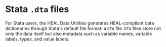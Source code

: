 # Stata `.dta` files

For Stata users, the HEAL Data Utilities generates HEAL-compliant data dictionaries through Stata's default file format: a `DTA` file. `DTA` files store not only the data itself but also metadata such as variable names, variable labels, types, and value labels.

<!-- ### Creating a well-annotated `dta` file

TO ADD -->
